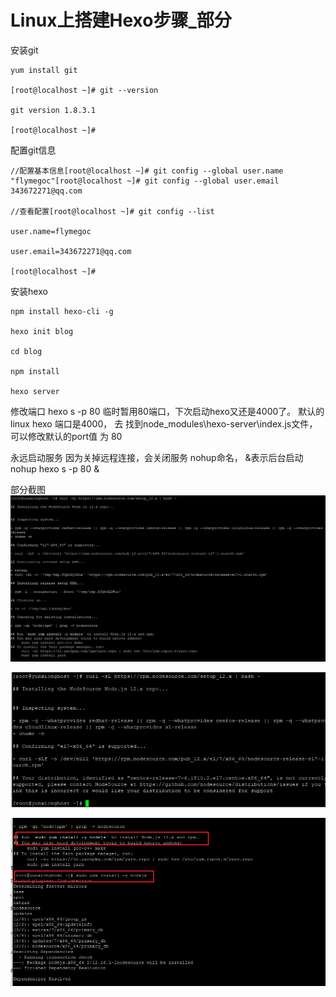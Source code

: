 # Linux上搭建Hexo步骤_部分
  

安装git

```
yum install git

[root@localhost ~]# git --version

git version 1.8.3.1

[root@localhost ~]#
```

配置git信息
```
//配置基本信息[root@localhost ~]# git config --global user.name "flymegoc"[root@localhost ~]# git config --global user.email 343672271@qq.com

//查看配置[root@localhost ~]# git config --list

user.name=flymegoc

user.email=343672271@qq.com

[root@localhost ~]#
```
  
安装hexo

```
npm install hexo-cli -g

hexo init blog

cd blog

npm install

hexo server
```

修改端口
hexo s -p 80 临时暂用80端口，下次启动hexo又还是4000了。
默认的linux hexo 端口是4000， 去 找到node_modules\hexo-server\index.js文件，可以修改默认的port值 为 80

永远启动服务
因为关掉远程连接，会关闭服务
nohup命名， &表示后台启动 
nohup hexo s -p 80 &

部分截图
![](_assets/Linux上搭建Hexo步骤_部分/image-Linux上搭建Hexo步骤_部分-20221017-150616531.png)

![](_assets/Linux上搭建Hexo步骤_部分/image-Linux上搭建Hexo步骤_部分-20221017-150626252.png)

![](_assets/Linux上搭建Hexo步骤_部分/image-Linux上搭建Hexo步骤_部分-20221017-150637228.png)
